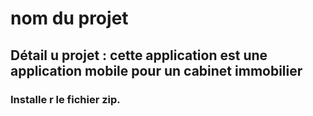 # nom du projet
## Détail u projet : cette application est une application mobile pour un cabinet immobilier
### Installe r le fichier zip.
